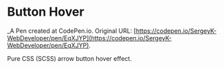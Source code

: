 # Button Hover
 _A Pen created at CodePen.io. Original URL: [https://codepen.io/SergeyK-WebDeveloper/pen/EqXJYP](https://codepen.io/SergeyK-WebDeveloper/pen/EqXJYP).

 Pure CSS (SCSS) arrow button hover effect.